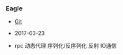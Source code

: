 ### Eagle

* [Git](https://github.com/raindows/rain-eagle)

* 2017-03-23
* rpc  动态代理  序列化/反序列化  反射  IO通信